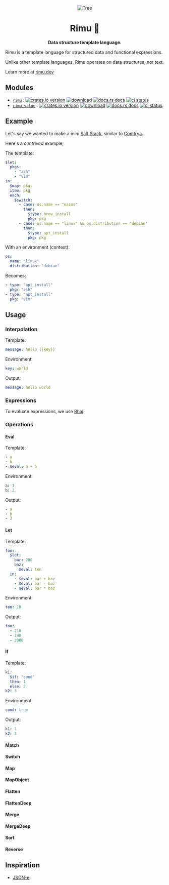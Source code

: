 <div align="center">
  <img
    alt="Tree"
    src="https://i.imgur.com/edQ8A2am.png"
  />
</div>

<h1 align="center">Rimu 🌱</h1>

<div align="center">
  <strong>
    Data structure template language.
  </strong>
</div>

Rimu is a template language for structured data and functional expressions.

Unlike other template languages, Rimu operates on data structures, not text.

Learn more at [rimu.dev](https://rimu.dev)

## Modules

- [`rimu`](./rimu/) : [![crates.io version](https://img.shields.io/crates/v/rimu.svg?style=flat-square)](https://crates.io/crates/rimu) [![download](https://img.shields.io/crates/d/rimu.svg?style=flat-square)](https://crates.io/crates/rimu) [![docs.rs docs](https://img.shields.io/badge/docs-latest-blue.svg?style=flat-square)](https://docs.rs/rimu) [![ci status](https://img.shields.io/github/actions/workflow/status/ahdinosaur/rimu/rust.yml?branch=main&style=flat-square)](https://github.com/ahdinosaur/rimu/actions/workflows/rust.yml)
- [`rimu-value`](./rimu-value) : [![crates.io version](https://img.shields.io/crates/v/rimu-value.svg?style=flat-square)](https://crates.io/crates/rimu-value) [![download](https://img.shields.io/crates/d/rimu-value.svg?style=flat-square)](https://crates.io/crates/rimu-value) [![docs.rs docs](https://img.shields.io/badge/docs-latest-blue.svg?style=flat-square)](https://docs.rs/rimu-value) [![ci status](https://img.shields.io/github/actions/workflow/status/ahdinosaur/rimu-value/rust.yml?branch=main&style=flat-square)](https://github.com/ahdinosaur/rimu-value/actions/workflows/rust.yml)

## Example

Let's say we wanted to make a mini [Salt Stack](https://docs.saltproject.io/en/getstarted/), similar to [Comtrya](https://github.com/comtrya/comtrya).

Here's a _contrived_ example,

The template:

```yaml
$let:
  pkgs:
    - "zsh"
    - "vim"
in:
  $map: pkgs
  item: pkg
  each:
    $switch:
      - case: os.name == "macos"
        then:
          $type: brew_install
          pkg: pkg
      - case: os.name == "linux" && os.distribution == "debian"
        then:
          $type: apt_install
          pkg: pkg
```

With an environment (context):

```yaml
os:
  name: "linux"
  distribution: "debian"
```

Becomes:

```yaml
- type: "apt_install"
  pkg: "zsh"
- type: "apt_install"
  pkg: "vim"
```

## Usage

### Interpolation

Template:

```yaml
message: hello {{key}}
```

Environment:

```yaml
key: world
```

Output:

```yaml
message: hello world
```

### Expressions

To evaluate expressions, we use [Rhai](https://rhai.rs/).

### Operations

#### Eval

Template:

```yaml
- a
- b
- $eval: a + b
```

Environment:

```yaml
a: 1
b: 2
```

Output:

```yaml
- a
- b
- 3
```

#### Let

Template:

```yaml
foo:
  $let:
    bar: 200
    baz:
      $eval: ten
  in:
    - $eval: bar + baz
    - $eval: bar - baz
    - $eval: bar * baz
```

Environment:

```yaml
ten: 10
```

Output:

```yaml
foo:
  - 210
  - 190
  - 2000
```

#### If

Template:

```yaml
k1:
  $if: "cond"
  then: 1
  else: 2
k2: 3
```

Environment:

```yaml
cond: true
```

Output:

```yaml
k1: 1
k2: 3
```

#### Match

#### Switch

#### Map

#### MapObject

#### Flatten

#### FlattenDeep

#### Merge

#### MergeDeep

#### Sort

#### Reverse

## Inspiration

- [JSON-e](https://json-e.js.org/)
